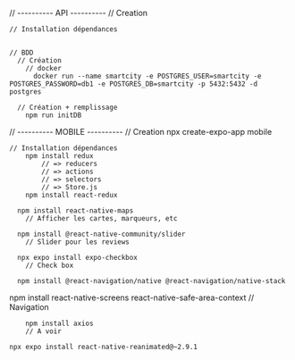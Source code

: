 // ---------- API ----------
// Creation

    // Installation dépendances


    // BDD
      // Création
        // docker
          docker run --name smartcity -e POSTGRES_USER=smartcity -e POSTGRES_PASSWORD=db1 -e POSTGRES_DB=smartcity -p 5432:5432 -d postgres

      // Création + remplissage
        npm run initDB

// ---------- MOBILE ----------
// Creation
npx create-expo-app mobile

    // Installation dépendances
        npm install redux
            // => reducers
            // => actions
            // => selectors
            // => Store.js
        npm install react-redux

      npm install react-native-maps
    	// Afficher les cartes, marqueurs, etc

      npm install @react-native-community/slider
    	// Slider pour les reviews

      npx expo install expo-checkbox
    	// Check box

      npm install @react-navigation/native @react-navigation/native-stack

npm install react-native-screens react-native-safe-area-context
// Navigation

        npm install axios
    	// A voir

    npx expo install react-native-reanimated@~2.9.1
